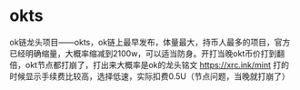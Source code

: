 # okts

ok链龙头项目——okts，ok链上最早发布，体量最大，持币人最多的项目，官方已经明确缩量，大概率缩减到2100w，可以适当防身。开打当晚okt币价打到翻倍，okt节点都打崩了，打出来大概率是ok的龙头铭文 https://xrc.ink/mint 打的时候显示手续费比较高，选择低速，实际扣费0.5U（节点问题，当晚就打崩了）
